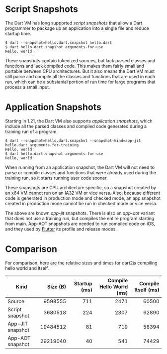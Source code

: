 # Script Snapshots

The Dart VM has long supported *script snapshots* that allow a Dart programmer to package up an application into a single file and reduce startup time.

```
$ dart --snapshot=hello.dart.snapshot hello.dart
$ dart hello.dart.snapshot arguments-for-use
Hello, world!
```

These snapshots contain tokenized sources, but lack parsed classes and functions and lack compiled code. This makes them fairly small and portable between CPU architectures. But it also means the Dart VM must still parse and compile all the classes and functions that are used in each run, which can be a substanial portion of run time for large programs that process a small input.

# Application Snapshots

Starting in 1.21, the Dart VM also supports *application snapshots*, which include all the parsed classes and compiled code generated during a training run of a program.

```
$ dart --snapshot=hello.dart.snapshot --snapshot-kind=app-jit hello.dart arguments-for-training
Hello, world!
$ dart hello.dart.snapshot arguments-for-use
Hello, world!
```

When running from an application snapshot, the Dart VM will not need to parse or compile classes and functions that were already used during the training run, so it starts running user code sooner.

These snapshots are CPU architecture specific, so a snapshot created by an x64 VM cannot run on an IA32 VM or vice versa. Also, because different code is generated in production mode and checked mode, an app snapshot created in production mode cannot be run in checked mode or vice versa.

The above are known *app-jit* snapshots. There is also an *app-aot* variant that does not use a training run, but compiles the entire program starting from main. App-AOT snapshots are needed to run compiled code on iOS, and they used by [Flutter](https://flutter.io) its profile and release modes.

# Comparison

For comparison, here are the relative sizes and times for dart2js compiling hello world and itself.

| Kind             | Size (B) | Startup (ms) | Compile Hello World (ms) | Compile Itself (ms) |
| ---------------- | -------: |------------: | -----------------------: | ------------------: |
| Source           |  9598555 |          711 |                     2471 |               60500 |
| Script snapshot  |  3680518 |          224 |                     2307 |               62890 |
| App-JIT snapshot | 19484512 |           81 |                      719 |               58394 |
| App-AOT snapshot | 29219040 |           40 |                      541 |               74429 |
